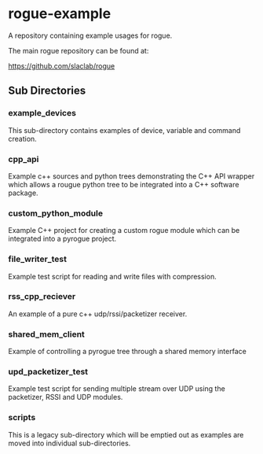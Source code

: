 # rogue-example

A repository containing example usages for rogue.

The main rogue repository can be found at:

https://github.com/slaclab/rogue

## Sub Directories

### example_devices
This sub-directory contains examples of device, variable and command creation.

### cpp_api

Example c++ sources and python trees demonstrating the C++ API wrapper which allows 
a rougue python tree to be integrated into a C++ software package.

### custom_python_module

Example C++ project for creating a custom rogue module which can be integrated into a pyrogue project. 

### file_writer_test

Example test script for reading and write files with compression.

### rss_cpp_reciever

An example of a pure c++ udp/rssi/packetizer receiver.

### shared_mem_client

Example of controlling a pyrogue tree through a shared memory interface

### upd_packetizer_test

Example test script for sending multiple stream over UDP using the packetizer, RSSI and UDP modules. 

### scripts

This is a legacy sub-directory which will be emptied out as examples are moved into individual sub-directories.
